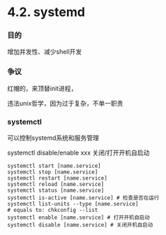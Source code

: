 # 4.2. systemd

### 目的

增加并发性、减少shell开发

### 争议

红帽的，来顶替init进程，

违法unix哲学，因为过于复杂，不单一职责

### systemctl

可以控制systemd系统和服务管理

systemctl disable/enable xxx 关闭/打开开机自启动

```shell
systemctl start [name.service]
systemctl stop [name.service]
systemctl restart [name.service]
systemctl reload [name.service]
systemctl status [name.service]
systemctl is-active [name.service] # 检查是否在运行
systemctl list-units --type [name.service]
# equals to: chkconfig --list
systemctl enable [name.service] # 打开开机自启动
systemctl disable [name.service] # 关闭开机自启动
```
